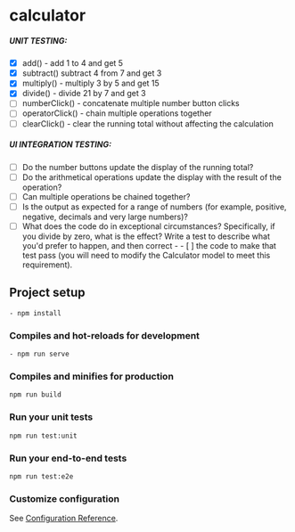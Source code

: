 # calculator

##### UNIT TESTING: 
- [x] add() - add 1 to 4 and get 5
- [x] subtract() subtract 4 from 7 and get 3
- [x] multiply() - multiply 3 by 5 and get 15
- [x] divide() - divide 21 by 7 and get 3
- [ ] numberClick() - concatenate multiple number button clicks
- [ ] operatorClick() - chain multiple operations together
- [ ] clearClick() - clear the running total without affecting the calculation

##### UI INTEGRATION TESTING: 

- [ ] Do the number buttons update the display of the running total?
- [ ] Do the arithmetical operations update the display with the result of the operation?
- [ ] Can multiple operations be chained together?
- [ ] Is the output as expected for a range of numbers (for example, positive, negative, decimals and very large numbers)?
- [ ] What does the code do in exceptional circumstances? Specifically, if you divide by zero, what is the effect? Write a test to describe what you'd prefer to happen, and then correct - - [ ] the code to make that test pass (you will need to modify the Calculator model to meet this requirement).

## Project setup
```
- npm install
```
### Compiles and hot-reloads for development
```
- npm run serve
```
### Compiles and minifies for production
```
npm run build
```
### Run your unit tests
```
npm run test:unit
```
### Run your end-to-end tests
```
npm run test:e2e
```
### Customize configuration
See [Configuration Reference](https://cli.vuejs.org/config/).

